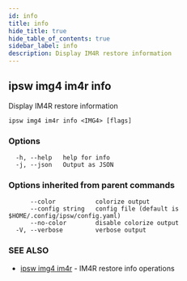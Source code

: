 ```yaml
---
id: info
title: info
hide_title: true
hide_table_of_contents: true
sidebar_label: info
description: Display IM4R restore information
---
```

## ipsw img4 im4r info

Display IM4R restore information

```
ipsw img4 im4r info <IMG4> [flags]
```

### Options

```
  -h, --help   help for info
  -j, --json   Output as JSON
```

### Options inherited from parent commands

```
      --color           colorize output
      --config string   config file (default is $HOME/.config/ipsw/config.yaml)
      --no-color        disable colorize output
  -V, --verbose         verbose output
```

### SEE ALSO

* [ipsw img4 im4r](/docs/cli/ipsw/img4/im4r)	 - IM4R restore info operations

